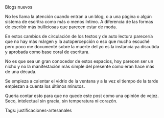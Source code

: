 Blogs nuevos 

<p>No les llama la atención cuando entran a un blog, o a una página o algún sistema de escritra como más o menos íntimo. A diferencia de las formas de escribir más bulliciosas que parecen estar de moda. </p>

<p>En estos cambios de circulación de los textos y de auto lectura parecería que no hay más márgen y la autopercepción o eso que mucho escuché pero poco me documenté sobre la muerte del yo es la instancia ya discutida y aprobada como base coral de escritura. </p>

<p>No es que sea un gran conocedor de estos espacios, hoy parecen ser un nicho y no la manifestación más simple del presente como eran hace más de una década. </p>

<p>Se empieza a calentar el vidrio de la ventana y a la vez el tiempo de la tarde empiezan a cuenta los últimos minutos.</p>

<p>Quería contar esto para que no quede este post como una opinión de vejez. Seco, intelectual sin gracia, sin temperatura ni corazón. </p>

Tags: justificaciones-artesanales
